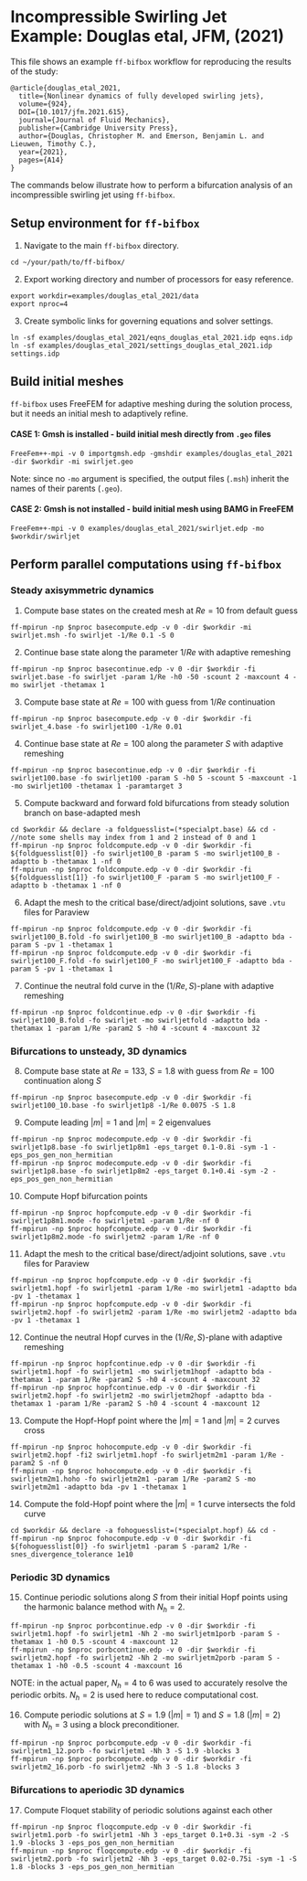 # Incompressible Swirling Jet Example: Douglas etal, JFM, (2021)
This file shows an example `ff-bifbox` workflow for reproducing the results of the study:
```
@article{douglas_etal_2021,
  title={Nonlinear dynamics of fully developed swirling jets},
  volume={924},
  DOI={10.1017/jfm.2021.615},
  journal={Journal of Fluid Mechanics},
  publisher={Cambridge University Press},
  author={Douglas, Christopher M. and Emerson, Benjamin L. and Lieuwen, Timothy C.},
  year={2021},
  pages={A14}
}
```
The commands below illustrate how to perform a bifurcation analysis of an incompressible swirling jet using `ff-bifbox`.

## Setup environment for `ff-bifbox`
1. Navigate to the main `ff-bifbox` directory.
```
cd ~/your/path/to/ff-bifbox/
```
2. Export working directory and number of processors for easy reference.
```
export workdir=examples/douglas_etal_2021/data
export nproc=4
```
3. Create symbolic links for governing equations and solver settings.
```
ln -sf examples/douglas_etal_2021/eqns_douglas_etal_2021.idp eqns.idp
ln -sf examples/douglas_etal_2021/settings_douglas_etal_2021.idp settings.idp
```

## Build initial meshes
`ff-bifbox` uses FreeFEM for adaptive meshing during the solution process, but it needs an initial mesh to adaptively refine.
#### CASE 1: Gmsh is installed - build initial mesh directly from `.geo` files
```
FreeFem++-mpi -v 0 importgmsh.edp -gmshdir examples/douglas_etal_2021 -dir $workdir -mi swirljet.geo
```
Note: since no `-mo` argument is specified, the output files (`.msh`) inherit the names of their parents (`.geo`).
#### CASE 2: Gmsh is not installed - build initial mesh using BAMG in FreeFEM
```
FreeFem++-mpi -v 0 examples/douglas_etal_2021/swirljet.edp -mo $workdir/swirljet
```

## Perform parallel computations using `ff-bifbox`
### Steady axisymmetric dynamics
1. Compute base states on the created mesh at $Re=10$ from default guess
```
ff-mpirun -np $nproc basecompute.edp -v 0 -dir $workdir -mi swirljet.msh -fo swirljet -1/Re 0.1 -S 0
```

2. Continue base state along the parameter $1/Re$ with adaptive remeshing
```
ff-mpirun -np $nproc basecontinue.edp -v 0 -dir $workdir -fi swirljet.base -fo swirljet -param 1/Re -h0 -50 -scount 2 -maxcount 4 -mo swirljet -thetamax 1
```

3. Compute base state at $Re=100$ with guess from $1/Re$ continuation
```
ff-mpirun -np $nproc basecompute.edp -v 0 -dir $workdir -fi swirljet_4.base -fo swirljet100 -1/Re 0.01
```

4. Continue base state at $Re=100$ along the parameter $S$ with adaptive remeshing
```
ff-mpirun -np $nproc basecontinue.edp -v 0 -dir $workdir -fi swirljet100.base -fo swirljet100 -param S -h0 5 -scount 5 -maxcount -1 -mo swirljet100 -thetamax 1 -paramtarget 3
```

5. Compute backward and forward fold bifurcations from steady solution branch on base-adapted mesh
```
cd $workdir && declare -a foldguesslist=(*specialpt.base) && cd -
//note some shells may index from 1 and 2 instead of 0 and 1
ff-mpirun -np $nproc foldcompute.edp -v 0 -dir $workdir -fi ${foldguesslist[0]} -fo swirljet100_B -param S -mo swirljet100_B -adaptto b -thetamax 1 -nf 0
ff-mpirun -np $nproc foldcompute.edp -v 0 -dir $workdir -fi ${foldguesslist[1]} -fo swirljet100_F -param S -mo swirljet100_F -adaptto b -thetamax 1 -nf 0
```

6. Adapt the mesh to the critical base/direct/adjoint solutions, save `.vtu` files for Paraview
```
ff-mpirun -np $nproc foldcompute.edp -v 0 -dir $workdir -fi swirljet100_B.fold -fo swirljet100_B -mo swirljet100_B -adaptto bda -param S -pv 1 -thetamax 1
ff-mpirun -np $nproc foldcompute.edp -v 0 -dir $workdir -fi swirljet100_F.fold -fo swirljet100_F -mo swirljet100_F -adaptto bda -param S -pv 1 -thetamax 1
```

7. Continue the neutral fold curve in the $(1/Re,S)$-plane with adaptive remeshing
```
ff-mpirun -np $nproc foldcontinue.edp -v 0 -dir $workdir -fi swirljet100_B.fold -fo swirljet -mo swirljetfold -adaptto bda -thetamax 1 -param 1/Re -param2 S -h0 4 -scount 4 -maxcount 32
```

### Bifurcations to unsteady, 3D dynamics
8. Compute base state at $Re=133$, $S=1.8$ with guess from $Re=100$ continuation along $S$
```
ff-mpirun -np $nproc basecompute.edp -v 0 -dir $workdir -fi swirljet100_10.base -fo swirljet1p8 -1/Re 0.0075 -S 1.8
```

9. Compute leading $|m|=1$ and $|m|=2$ eigenvalues
```
ff-mpirun -np $nproc modecompute.edp -v 0 -dir $workdir -fi swirljet1p8.base -fo swirljet1p8m1 -eps_target 0.1-0.8i -sym -1 -eps_pos_gen_non_hermitian
ff-mpirun -np $nproc modecompute.edp -v 0 -dir $workdir -fi swirljet1p8.base -fo swirljet1p8m2 -eps_target 0.1+0.4i -sym -2 -eps_pos_gen_non_hermitian
```

10. Compute Hopf bifurcation points
```
ff-mpirun -np $nproc hopfcompute.edp -v 0 -dir $workdir -fi swirljet1p8m1.mode -fo swirljetm1 -param 1/Re -nf 0
ff-mpirun -np $nproc hopfcompute.edp -v 0 -dir $workdir -fi swirljet1p8m2.mode -fo swirljetm2 -param 1/Re -nf 0
```

11. Adapt the mesh to the critical base/direct/adjoint solutions, save `.vtu` files for Paraview
```
ff-mpirun -np $nproc hopfcompute.edp -v 0 -dir $workdir -fi swirljetm1.hopf -fo swirljetm1 -param 1/Re -mo swirljetm1 -adaptto bda -pv 1 -thetamax 1
ff-mpirun -np $nproc hopfcompute.edp -v 0 -dir $workdir -fi swirljetm2.hopf -fo swirljetm2 -param 1/Re -mo swirljetm2 -adaptto bda -pv 1 -thetamax 1
```

12. Continue the neutral Hopf curves in the $(1/Re,S)$-plane with adaptive remeshing
```
ff-mpirun -np $nproc hopfcontinue.edp -v 0 -dir $workdir -fi swirljetm1.hopf -fo swirljetm1 -mo swirljetm1hopf -adaptto bda -thetamax 1 -param 1/Re -param2 S -h0 4 -scount 4 -maxcount 32
ff-mpirun -np $nproc hopfcontinue.edp -v 0 -dir $workdir -fi swirljetm2.hopf -fo swirljetm2 -mo swirljetm2hopf -adaptto bda -thetamax 1 -param 1/Re -param2 S -h0 4 -scount 4 -maxcount 12
```

13. Compute the Hopf-Hopf point where the $|m|=1$ and $|m|=2$ curves cross
```
ff-mpirun -np $nproc hohocompute.edp -v 0 -dir $workdir -fi swirljetm2.hopf -fi2 swirljetm1.hopf -fo swirljetm2m1 -param 1/Re -param2 S -nf 0
ff-mpirun -np $nproc hohocompute.edp -v 0 -dir $workdir -fi swirljetm2m1.hoho -fo swirljetm2m1 -param 1/Re -param2 S -mo swirljetm2m1 -adaptto bda -pv 1 -thetamax 1
```

14. Compute the fold-Hopf point where the $|m|=1$ curve intersects the fold curve
```
cd $workdir && declare -a fohoguesslist=(*specialpt.hopf) && cd -
ff-mpirun -np $nproc fohocompute.edp -v 0 -dir $workdir -fi ${fohoguesslist[0]} -fo swirljetm1 -param S -param2 1/Re -snes_divergence_tolerance 1e10
```

### Periodic 3D dynamics
15. Continue periodic solutions along $S$ from their initial Hopf points using the harmonic balance method with $N_h=2$.
```
ff-mpirun -np $nproc porbcontinue.edp -v 0 -dir $workdir -fi swirljetm1.hopf -fo swirljetm1 -Nh 2 -mo swirljetm1porb -param S -thetamax 1 -h0 0.5 -scount 4 -maxcount 12
ff-mpirun -np $nproc porbcontinue.edp -v 0 -dir $workdir -fi swirljetm2.hopf -fo swirljetm2 -Nh 2 -mo swirljetm2porb -param S -thetamax 1 -h0 -0.5 -scount 4 -maxcount 16
```
NOTE: in the actual paper, $N_h=4$ to $6$ was used to accurately resolve the periodic orbits. $N_h=2$ is used here to reduce computational cost.

16. Compute periodic solutions at $S=1.9$ ($|m|=1$) and $S=1.8$ ($|m|=2$) with $N_h=3$ using a block preconditioner.
```
ff-mpirun -np $nproc porbcompute.edp -v 0 -dir $workdir -fi swirljetm1_12.porb -fo swirljetm1 -Nh 3 -S 1.9 -blocks 3
ff-mpirun -np $nproc porbcompute.edp -v 0 -dir $workdir -fi swirljetm2_16.porb -fo swirljetm2 -Nh 3 -S 1.8 -blocks 3
```

### Bifurcations to aperiodic 3D dynamics
17. Compute Floquet stability of periodic solutions against each other 
```
ff-mpirun -np $nproc floqcompute.edp -v 0 -dir $workdir -fi swirljetm1.porb -fo swirljetm1 -Nh 3 -eps_target 0.1+0.3i -sym -2 -S 1.9 -blocks 3 -eps_pos_gen_non_hermitian
ff-mpirun -np $nproc floqcompute.edp -v 0 -dir $workdir -fi swirljetm2.porb -fo swirljetm2 -Nh 3 -eps_target 0.02-0.75i -sym -1 -S 1.8 -blocks 3 -eps_pos_gen_non_hermitian
```